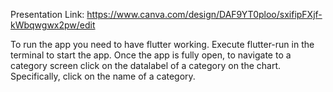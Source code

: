 Presentation Link: https://www.canva.com/design/DAF9YT0ploo/sxifipFXjf-kWbqwgwx2pw/edit

To run the app you need to have flutter working. Execute flutter-run in the terminal to start the app. Once the app is fully open, to navigate to a category screen click on the datalabel of a category on the chart. Specifically, click on the name of a category.
